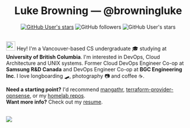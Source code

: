 <div align="center">
  <h1> Luke Browning — @browningluke </h1>
  <a href="https://www.linkedin.com/in/browningluke"><img alt="GitHub User's stars" src="https://img.shields.io/badge/LinkedIn-0077B5?style=flat&logo=linkedin&logoColor=white"></a>
  <img alt="GitHub followers" src="https://img.shields.io/github/followers/browningluke?label=Follow&style=social">
  <img alt="GitHub User's stars" src="https://img.shields.io/github/stars/browningluke?style=social">
</div>
<br>

<img src="https://media.giphy.com/media/hvRJCLFzcasrR4ia7z/giphy.gif" width="25px"> Hey! I'm a Vancouver-based CS undergraduate 🎓 studying at **University of British Columbia**. I'm interested in DevOps, Cloud Architecture and UNIX systems. Former Cloud DevOps Engineer Co-op at **Samsung R&D Canada** and DevOps Engineer Co-op at **BGC Engineering Inc**. I love longboarding 🛹, photography 📷 and coffee ☕.


**Need a starting point?** I'd recommend [mangathr](https://github.com/browningluke/mangathr), [terraform-provider-opnsense](https://github.com/browningluke/terraform-provider-opnsense), or my [homelab repos](https://github.com/browningluke-iac). \
**Want more info?** Check out my [resume](https://resume.browningluke.dev).

<br>

<a href="https://github.com/anuraghazra/github-readme-stats">
  <img align="center" src="https://github-readme-stats.vercel.app/api?username=browningluke&count_private=true&show_icons=true&theme=malgolia&bg_color=00000000&hide_title=true" />
</a>
